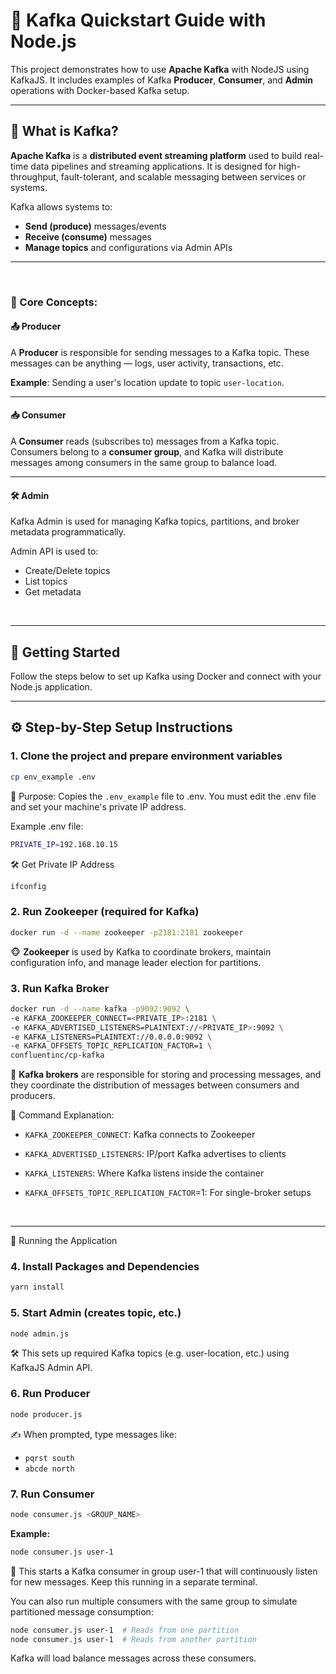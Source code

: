 <!-- @format -->

# 🧭 Kafka Quickstart Guide with Node.js

This project demonstrates how to use **Apache Kafka** with NodeJS using KafkaJS. It includes examples of Kafka **Producer**, **Consumer**, and **Admin** operations with Docker-based Kafka setup.

---

## 📘 What is Kafka?

**Apache Kafka** is a **distributed event streaming platform** used to build real-time data pipelines and streaming applications. It is designed for high-throughput, fault-tolerant, and scalable messaging between services or systems.

Kafka allows systems to:

- **Send (produce)** messages/events
- **Receive (consume)** messages
- **Manage topics** and configurations via Admin APIs

---

<br>

### 🧩 Core Concepts:

#### 📤 Producer

A **Producer** is responsible for sending messages to a Kafka topic. These messages can be anything — logs, user activity, transactions, etc.

**Example**: Sending a user's location update to topic `user-location`.

---

#### 📥 Consumer

A **Consumer** reads (subscribes to) messages from a Kafka topic.
Consumers belong to a **consumer group**, and Kafka will distribute messages among consumers in the same group to balance load.

---

#### 🛠️ Admin

Kafka Admin is used for managing Kafka topics, partitions, and broker metadata programmatically.

Admin API is used to:

- Create/Delete topics
- List topics
- Get metadata

<br><hr>

## 🚀 Getting Started

Follow the steps below to set up Kafka using Docker and connect with your Node.js application.

---

## ⚙️ Step-by-Step Setup Instructions

### 1. Clone the project and prepare environment variables

```bash
cp env_example .env
```

📄 Purpose: Copies the `.env_example` file to .env. You must edit the .env file and set your machine's private IP address.

Example .env file:

```bash
PRIVATE_IP=192.168.10.15
```

🛠️ Get Private IP Address

```bash
ifconfig
```

### 2. Run Zookeeper (required for Kafka)

```bash
docker run -d --name zookeeper -p2181:2181 zookeeper
```

🐵 **Zookeeper** is used by Kafka to coordinate brokers, maintain configuration info, and manage leader election for partitions.

### 3. Run Kafka Broker

```bash
docker run -d --name kafka -p9092:9092 \
-e KAFKA_ZOOKEEPER_CONNECT=<PRIVATE_IP>:2181 \
-e KAFKA_ADVERTISED_LISTENERS=PLAINTEXT://<PRIVATE_IP>:9092 \
-e KAFKA_LISTENERS=PLAINTEXT://0.0.0.0:9092 \
-e KAFKA_OFFSETS_TOPIC_REPLICATION_FACTOR=1 \
confluentinc/cp-kafka
```

🐘 **Kafka brokers** are responsible for storing and processing messages, and they coordinate the distribution of messages between consumers and producers.

🧠 Command Explanation:

- `KAFKA_ZOOKEEPER_CONNECT`: Kafka connects to Zookeeper

- `KAFKA_ADVERTISED_LISTENERS`: IP/port Kafka advertises to clients

- `KAFKA_LISTENERS`: Where Kafka listens inside the container

- `KAFKA_OFFSETS_TOPIC_REPLICATION_FACTOR`=1: For single-broker setups

<br><hr>

🚀 Running the Application

### 4. Install Packages and Dependencies

```bash
yarn install
```

### 5. Start Admin (creates topic, etc.)

```bash
node admin.js
```

🛠 This sets up required Kafka topics (e.g. user-location, etc.) using KafkaJS Admin API.

### 6. Run Producer

```bash
node producer.js
```

✍️ When prompted, type messages like:

- `pqrst south`
- `abcde north`

### 7. Run Consumer

```bash
node consumer.js <GROUP_NAME>
```

**Example:**

```bash
node consumer.js user-1
```

🔄 This starts a Kafka consumer in group user-1 that will continuously listen for new messages. Keep this running in a separate terminal.

You can also run multiple consumers with the same group to simulate partitioned message consumption:

```bash
node consumer.js user-1  # Reads from one partition
node consumer.js user-1  # Reads from another partition
```

Kafka will load balance messages across these consumers.
